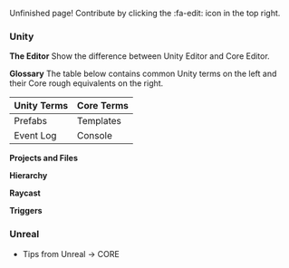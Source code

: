 Unfinished page! Contribute by clicking the :fa-edit: icon in the top right.

### Unity

**The Editor**
Show the difference between Unity Editor and Core Editor.

**Glossary**
The table below contains common Unity terms on the left and their Core rough equivalents on the right.

| Unity Terms | Core Terms |
| ------ | ------ |
| Prefabs | Templates |
| Event Log | Console |

**Projects and Files**

**Hierarchy**

**Raycast**

**Triggers**

### Unreal

- Tips from Unreal -> CORE